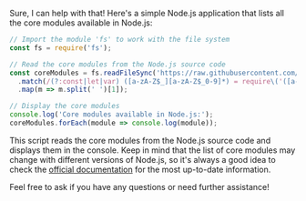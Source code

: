 Sure, I can help with that! Here's a simple Node.js application that lists all the core modules available in Node.js:

```javascript
// Import the module 'fs' to work with the file system
const fs = require('fs');

// Read the core modules from the Node.js source code
const coreModules = fs.readFileSync('https://raw.githubusercontent.com/nodejs/node/master/lib/module.js', 'utf-8')
  .match(/(?:const|let|var) ([a-zA-Z$_][a-zA-Z$_0-9]*) = require\('([a-zA-Z$_][a-zA-Z$_0-9]*)'\)/g)
  .map(m => m.split(' ')[1]);

// Display the core modules
console.log('Core modules available in Node.js:');
coreModules.forEach(module => console.log(module));
```

This script reads the core modules from the Node.js source code and displays them in the console. Keep in mind that the list of core modules may change with different versions of Node.js, so it's always a good idea to check the [official documentation](https://nodejs.org/dist/latest-v16.x/docs/api/) for the most up-to-date information.

Feel free to ask if you have any questions or need further assistance!